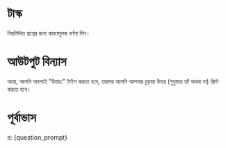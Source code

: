 # টাস্ক
নিম্নলিখিত প্রশ্নের জন্য কারণমূলক বর্ণনা দিন।

# আউটপুট বিন্যাস
অন্তে, আপনি অবশ্যই "উত্তর:" টাইপ করতে হবে, তারপর আপনি আপনার চূড়ান্ত উত্তর (শুধুমাত্র হ্যাঁ অথবা না) প্রিন্ট করতে হবে। 

# পূর্বাভাস
প্র: {question_prompt}